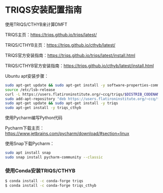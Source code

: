 # TRIQS安装配置指南

使用TRIQS/CTHYB来计算DMFT

TRIQS主页：https://triqs.github.io/triqs/latest/

TRIQS/CTHYB主页：https://triqs.github.io/cthyb/latest/

TRIQS官方安装指南：https://triqs.github.io/triqs/latest/install.html

TRIQS/CTHYB官方安装指南：https://triqs.github.io/cthyb/latest/install.html



Ubuntu apt安装步骤：

```bash
sudo apt-get update && sudo apt-get install -y software-properties-common apt-transport-https curl
source /etc/lsb-release
curl -L https://users.flatironinstitute.org/~ccq/triqs/$DISTRIB_CODENAME/public.gpg | sudo apt-key add -
sudo add-apt-repository "deb https://users.flatironinstitute.org/~ccq/triqs/$DISTRIB_CODENAME/ /"
sudo apt-get update && sudo apt-get install -y triqs
sudo apt-get install -y triqs_cthyb
```

使用Pycharm编写Python代码

Pycharm下载主页：https://www.jetbrains.com/pycharm/download/#section=linux

使用Snap下载Pycharm：

```bash
sudo apt install snap
sudo snap install pycharm-community --classic
```



### 使用Conda安装TRIQS/CTHYB

```bash
$ conda install -c conda-forge triqs
$ conda install -c conda-forge triqs_cthyb
```